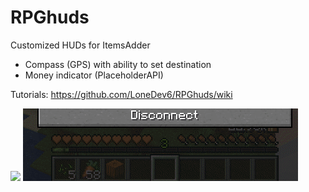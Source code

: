 # RPGhuds
Customized HUDs for ItemsAdder

- Compass (GPS) with ability to set destination
- Money indicator (PlaceholderAPI)

Tutorials: https://github.com/LoneDev6/RPGhuds/wiki

![](https://i.imgur.com/9f5Wnk2.gif)
![](./media/underwaterhud.gif)